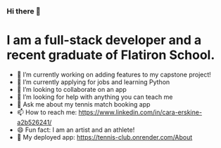 ### Hi there 👋

<!--
**caraerskine/caraerskine** is a ✨ _special_ ✨ repository because its `README.md` (this file) appears on your GitHub profile.

Here are some ideas to get you started:
 -->

 <h1> I am a full-stack developer and a recent graduate of Flatiron School.  </h1>

- 🔭 I’m currently working on adding features to my capstone project!
- 🌱 I’m currently applying for jobs and learning Python
- 👯 I’m looking to collaborate on an app
- 🤔 I’m looking for help with anything you can teach me
- 💬 Ask me about my tennis match booking app
- 📫 How to reach me: https://www.linkedin.com/in/cara-erskine-a2b526241/
- 😄 Fun fact: I am an artist and an athlete!
- 🎾 My deployed app: https://tennis-club.onrender.com/About


